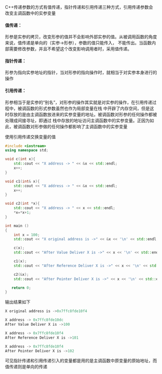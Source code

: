 C++传递参数的方式有值传递，指针传递和引用传递三种方式，引用传递参数会改变主调函数中的实参变量
#### 值传递：
形参是实参的拷贝，改变形参的值并不会影响外部实参的值。从被调用函数的角度来说，值传递是单向的（实参->形参），参数的值只能传入，
不能传出。当函数内部需要修改参数，并且不希望这个改变影响调用者时，采用值传递。

#### 指针传递：
形参为指向实参地址的指针，当对形参的指向操作时，就相当于对实参本身进行的操作

#### 引用传递：
形参相当于是实参的“别名”，对形参的操作其实就是对实参的操作，在引用传递过程中，被调函数的形式参数虽然也作为局部变量在栈
中开辟了内存空间，但是这时存放的是由主调函数放进来的实参变量的地址。被调函数对形参的任何操作都被处理成间接寻址，即通过
栈中存放的地址访问主调函数中的实参变量。正因为如此，被调函数对形参做的任何操作都影响了主调函数中的实参变量

使用引用传递交换变量的值

```C++
#include <iostream>
using namespace std;

void c(int x){
    std::cout << "X address -> " << &x << std::endl;
    x++;
}

void c1(int& x){
    std::cout << "X address -> " << &x << std::endl;
    x++;
}

void c2(int *x){
    std::cout << "X address -> " << x << std::endl;
    *x=*x+1;
}

int main ()
{
    int x = 100;
    std::cout << "X original address is ->" << &x << '\n' << std::endl;

    c(x);
    std::cout << "After Value Deliver X is ->" << x << '\n' << std::endl;

    c1(x);
    std::cout << "After Reference Deliver X is ->" << x << '\n' << std::endl;

    c2(&x);
    std::cout << "After Pointer Deliver X is ->" << x << '\n' << std::endl;

   return 0;
}

```

输出结果如下
```C++
X original address is ->0x7ffc8fde10f4

X address -> 0x7ffc8fde10dc
After Value Deliver X is ->100

X address -> 0x7ffc8fde10f4
After Reference Deliver X is ->101

X address -> 0x7ffc8fde10f4
After Pointer Deliver X is ->102

```

可见指针传递和引用传递引入的变量都是用的是主调函数中原变量的原始地址，而值传递则是单向的传递


